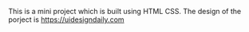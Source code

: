 This is a mini project which is built using HTML CSS.
The design of the porject is https://uidesigndaily.com 

